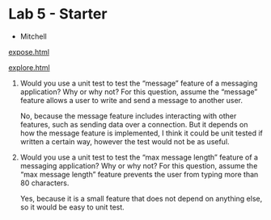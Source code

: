 # Lab 5 - Starter
- Mitchell

[expose.html](https://mbizzigotti.github.io/sp24-cse110-lab5/expose.html)

[explore.html](https://mbizzigotti.github.io/sp24-cse110-lab5/explore.html)

1) Would you use a unit test to test the “message” feature of a messaging application? Why or why not? For this question, assume the “message” feature allows a user to write and send a message to another user.

    No, because the message feature includes interacting with other features, such as sending data over a connection. But it depends on how the message feature is implemented, I think it could be unit tested if written a certain way, however the test would not be as useful.

2) Would you use a unit test to test the “max message length” feature of a messaging application? Why or why not? For this question, assume the “max message length” feature prevents the user from typing more than 80 characters.

    Yes, because it is a small feature that does not depend on anything else, so it would be easy to unit test.
